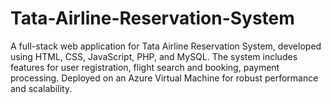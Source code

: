 # Tata-Airline-Reservation-System
A full-stack web application for Tata Airline Reservation System, developed using HTML, CSS, JavaScript, PHP, and MySQL. The system includes features for user registration, flight search and booking, payment processing. Deployed on an Azure Virtual Machine for robust performance and scalability.
